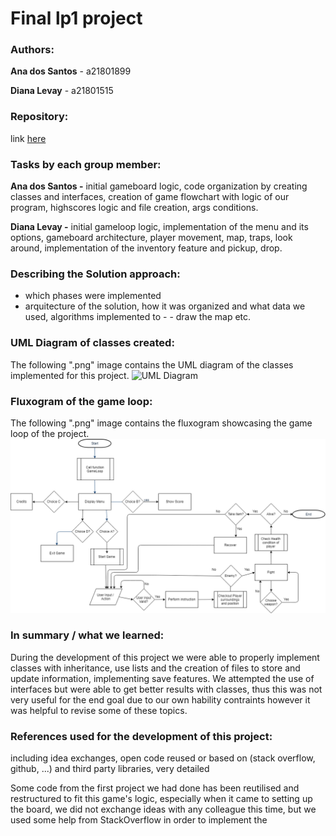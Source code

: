 # Final lp1 project

### Authors:
**Ana dos Santos** - a21801899

**Diana Levay** - a21801515

### Repository:
link [here](https://github.com/nanilevay/projeto_lp1_segunda_epoca)

### Tasks by each group member:

**Ana dos Santos -** initial gameboard logic, code organization by creating classes and interfaces, creation of game flowchart with logic of our program, highscores logic and file creation, args conditions.

**Diana Levay -** initial gameloop logic, implementation of the menu and its options, gameboard architecture, player movement, map, traps, look around, implementation of the inventory feature and pickup, drop.

### Describing the Solution approach:
- which phases were implemented
- arquitecture of the solution, how it was organized and what data we used, algorithms implemented to - - draw the map etc.

### UML Diagram of classes created:
The following ".png" image contains the UML diagram of the classes implemented for this project.
![UML Diagram](URL)

### Fluxogram of the game loop:
The following ".png" image contains the fluxogram showcasing the game loop of the project.
![Fluxogram](LP1_EP2_FlowChart.png)

### In summary / what we learned:

During the development of this project we were able to properly implement classes with inheritance, use lists and the creation of files to store and update information, implementing save features.
We attempted the use of interfaces but were able to get better results with classes, thus this was not very useful for the end goal due to our own hability contraints however it was helpful to revise some of these topics.

### References used for the development of this project:
including idea exchanges, open code reused or based on (stack overflow, github, ...) and third party libraries, very detailed

Some code from the first project we had done has been reutilised and restructured to fit this game's logic, especially when it came to setting up the board, we did not exchange ideas with any colleague this time, but we used some help from StackOverflow in order to implement the








